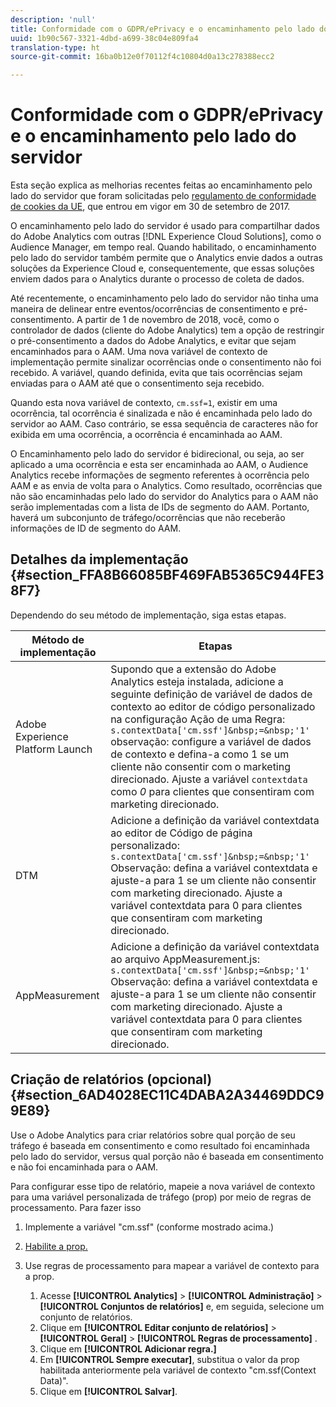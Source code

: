 ```yaml
---
description: 'null'
title: Conformidade com o GDPR/ePrivacy e o encaminhamento pelo lado do servidor
uuid: 1b90c567-3321-4dbd-a699-38c04e809fa4
translation-type: ht
source-git-commit: 16ba0b12e0f70112f4c10804d0a13c278388ecc2

---
```



# Conformidade com o GDPR/ePrivacy e o encaminhamento pelo lado do servidor

Esta seção explica as melhorias recentes feitas ao encaminhamento pelo lado do servidor que foram solicitadas pelo [regulamento de conformidade de cookies da UE](https://ec.europa.eu/ipg/basics/legal/cookies/index_en.htm), que entrou em vigor em 30 de setembro de 2017.

O encaminhamento pelo lado do servidor é usado para compartilhar dados do Adobe Analytics com outras [!DNL Experience Cloud Solutions], como o Audience Manager, em tempo real. Quando habilitado, o encaminhamento pelo lado do servidor também permite que o Analytics envie dados a outras soluções da Experience Cloud e, consequentemente, que essas soluções enviem dados para o Analytics durante o processo de coleta de dados.

Até recentemente, o encaminhamento pelo lado do servidor não tinha uma maneira de delinear entre eventos/ocorrências de consentimento e pré-consentimento. A partir de 1 de novembro de 2018, você, como o controlador de dados (cliente do Adobe Analytics) tem a opção de restringir o pré-consentimento a dados do Adobe Analytics, e evitar que sejam encaminhados para o AAM. Uma nova variável de contexto de implementação permite sinalizar ocorrências onde o consentimento não foi recebido. A variável, quando definida, evita que tais ocorrências sejam enviadas para o AAM até que o consentimento seja recebido.

Quando esta nova variável de contexto, `cm.ssf=1`, existir em uma ocorrência, tal ocorrência é sinalizada e não é encaminhada pelo lado do servidor ao AAM. Caso contrário, se essa sequência de caracteres não for exibida em uma ocorrência, a ocorrência é encaminhada ao AAM.

O Encaminhamento pelo lado do servidor é bidirecional, ou seja, ao ser aplicado a uma ocorrência e esta ser encaminhada ao AAM, o Audience Analytics recebe informações de segmento referentes à ocorrência pelo AAM e as envia de volta para o Analytics. Como resultado, ocorrências que não são encaminhadas pelo lado do servidor do Analytics para o AAM não serão implementadas com a lista de IDs de segmento do AAM. Portanto, haverá um subconjunto de tráfego/ocorrências que não receberão informações de ID de segmento do AAM.

## Detalhes da implementação {#section_FFA8B66085BF469FAB5365C944FE38F7}

Dependendo do seu método de implementação, siga estas etapas.

| Método de implementação | Etapas |
|--- |--- |
| Adobe Experience Platform Launch | Supondo que a extensão do Adobe Analytics esteja instalada, adicione a seguinte definição de variável de dados de contexto ao editor de código personalizado na configuração Ação de uma Regra: <br/>`s.contextData['cm.ssf']&nbsp;=&nbsp;'1' ` <br/>observação: configure a variável de dados de contexto e defina-a como 1 se um cliente não consentir com o marketing direcionado. Ajuste a variável `contextdata` como *0* para clientes que consentiram com marketing direcionado. |
| DTM | Adicione a definição da variável contextdata ao editor de Código de página personalizado: <br/>`s.contextData['cm.ssf']&nbsp;=&nbsp;'1' ` <br/>Observação: defina a variável contextdata e ajuste-a para 1 se um cliente não consentir com marketing direcionado. Ajuste a variável contextdata para 0 para clientes que consentiram com marketing direcionado. |
| AppMeasurement | Adicione a definição da variável contextdata ao arquivo AppMeasurement.js:  <br/>`s.contextData['cm.ssf']&nbsp;=&nbsp;'1' ` <br/>Observação: defina a variável contextdata e ajuste-a para 1 se um cliente não consentir com marketing direcionado. Ajuste a variável contextdata para 0 para clientes que consentiram com marketing direcionado. |

## Criação de relatórios (opcional) {#section_6AD4028EC11C4DABA2A34469DDC99E89}

Use o Adobe Analytics para criar relatórios sobre qual porção de seu tráfego é baseada em consentimento e como resultado foi encaminhada pelo lado do servidor, versus qual porção não é baseada em consentimento e não foi encaminhada para o AAM.

Para configurar esse tipo de relatório, mapeie a nova variável de contexto para uma variável personalizada de tráfego (prop) por meio de regras de processamento. Para fazer isso

1. Implemente a variável "cm.ssf" (conforme mostrado acima.)
1. [Habilite a prop.](/help/admin/admin/c-traffic-variables/traffic-var.md)
1. Use regras de processamento para mapear a variável de contexto para a prop.

   1. Acesse **[!UICONTROL Analytics]** &gt; **[!UICONTROL Administração]** &gt; **[!UICONTROL Conjuntos de relatórios]** e, em seguida, selecione um conjunto de relatórios.
   1. Clique em **[!UICONTROL Editar conjunto de relatórios]** &gt; **[!UICONTROL Geral]** &gt; **[!UICONTROL Regras de processamento]** .
   1. Clique em **[!UICONTROL Adicionar regra.]**
   1. Em **[!UICONTROL Sempre executar]**, substitua o valor da prop habilitada anteriormente pela variável de contexto "cm.ssf(Context Data)".
   1. Clique em **[!UICONTROL Salvar]**.

